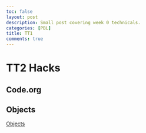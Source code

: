 ```yaml
---
toc: false
layout: post
description: Small post covering week 0 technicals.
categories: [PBL]
title: TT1
comments: true
---
```

# TT2 Hacks

## Code.org 

## Objects

[Objects](https://gabrielboudreau.github.io/CSPAT1/2022/09/06/objects.html)
